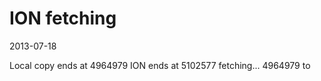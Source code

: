 ION fetching
============

2013-07-18

Local copy ends at 4964979
ION ends at 5102577
fetching... 4964979 to 